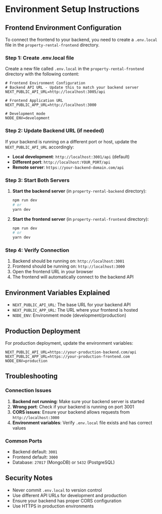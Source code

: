 # Environment Setup Instructions

## Frontend Environment Configuration

To connect the frontend to your backend, you need to create a `.env.local` file in the `property-rental-frontend` directory.

### Step 1: Create .env.local file

Create a new file called `.env.local` in the `property-rental-frontend` directory with the following content:

```env
# Frontend Environment Configuration
# Backend API URL - Update this to match your backend server
NEXT_PUBLIC_API_URL=http://localhost:3005/api

# Frontend Application URL
NEXT_PUBLIC_APP_URL=http://localhost:3000

# Development mode
NODE_ENV=development
```

### Step 2: Update Backend URL (if needed)

If your backend is running on a different port or host, update the `NEXT_PUBLIC_API_URL` accordingly:

- **Local development**: `http://localhost:3001/api` (default)
- **Different port**: `http://localhost:YOUR_PORT/api`
- **Remote server**: `https://your-backend-domain.com/api`

### Step 3: Start Both Servers

1. **Start the backend server** (in `property-rental-backend` directory):

   ```bash
   npm run dev
   # or
   yarn dev
   ```

2. **Start the frontend server** (in `property-rental-frontend` directory):
   ```bash
   npm run dev
   # or
   yarn dev
   ```

### Step 4: Verify Connection

1. Backend should be running on: `http://localhost:3001`
2. Frontend should be running on: `http://localhost:3000`
3. Open the frontend URL in your browser
4. The frontend will automatically connect to the backend API

## Environment Variables Explained

- `NEXT_PUBLIC_API_URL`: The base URL for your backend API
- `NEXT_PUBLIC_APP_URL`: The URL where your frontend is hosted
- `NODE_ENV`: Environment mode (development/production)

## Production Deployment

For production deployment, update the environment variables:

```env
NEXT_PUBLIC_API_URL=https://your-production-backend.com/api
NEXT_PUBLIC_APP_URL=https://your-production-frontend.com
NODE_ENV=production
```

## Troubleshooting

### Connection Issues

1. **Backend not running**: Make sure your backend server is started
2. **Wrong port**: Check if your backend is running on port 3001
3. **CORS issues**: Ensure your backend allows requests from `http://localhost:3000`
4. **Environment variables**: Verify `.env.local` file exists and has correct values

### Common Ports

- Backend default: `3001`
- Frontend default: `3000`
- Database: `27017` (MongoDB) or `5432` (PostgreSQL)

## Security Notes

- Never commit `.env.local` to version control
- Use different API URLs for development and production
- Ensure your backend has proper CORS configuration
- Use HTTPS in production environments
